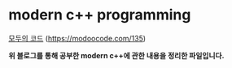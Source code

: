 # modern c++ programming

[모두의 코드](https://modoocode.com/135) (https://modoocode.com/135)

**위 블로그를 통해 공부한 modern c++에 관한 내용을 정리한 파일입니다.**
